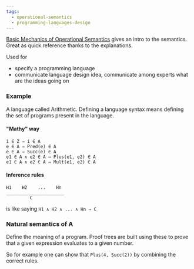 ```yaml
---
tags:
  - operational-semantics
  - programming-languages-design
---
```



[Basic Mechanics of Operational Semantics](https://www.youtube.com/watch?v=exhwykjH_z4) gives an intro to the semantics. Great as quick reference thanks to the explanations.

Used for 
 * specify a programming language
 * communicate language design idea, communicate among experts what are the ideas going on

### Example

A language called Arithmetic. Defining a language syntax means defining the set of programs present in the language.

#### "Mathy" way

```
i ∈ Z ⇒ i ∈ A
e ∈ A ⇒ Pred(e) ∈ A
e ∈ A ⇒ Succ(e) ∈ A
e1 ∈ A ∧ e2 ∈ A ⇒ Plus(e1, e2) ∈ A
e1 ∈ A ∧ e2 ∈ A ⇒ Mult(e1, e2) ∈ A
```

#### Inference rules

```
H1    H2    ...    Hn
______________________
         C
```

is like saying `H1 ∧ H2 ∧ ... ∧ Hn ⇒ C`

### Natural semantics of A

Define the meaning of a program. Proof trees are built using these to prove that a given expression evaluates to a given number.

So for example one can show that `Plus(4, Succ(2))` by combining the correct rules.